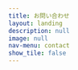 ```yaml
---
title: お問い合わせ
layout: landing
description: null
image: null
nav-menu: contact
show_tile: false
---
```



